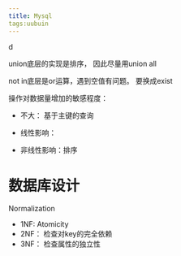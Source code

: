 ```yaml
---
title: Mysql
tags:uubuin
---
```






d

union底层的实现是排序， 因此尽量用union all



not in底层是or运算，遇到空值有问题。 要换成exist



操作对数据量增加的敏感程度：

* 不大： 基于主键的查询

* 线性影响：
* 非线性影响：排序




# 数据库设计

 Normalization

* 1NF: Atomicity
* 2NF：  检查对key的完全依赖
* 3NF： 检查属性的独立性
